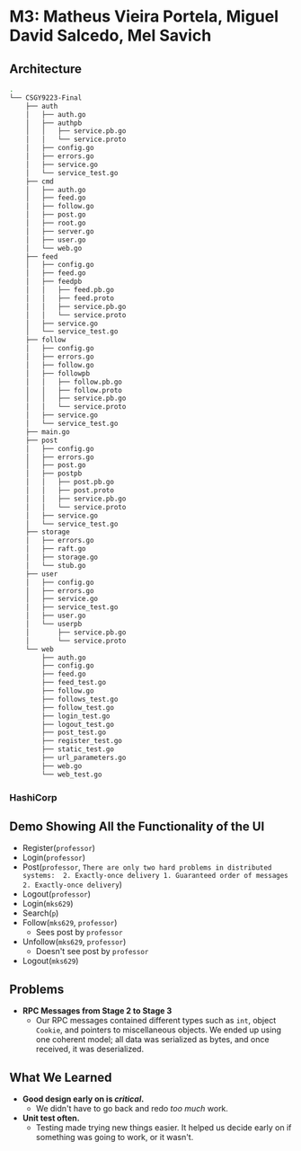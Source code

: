 # M3: Matheus Vieira Portela, Miguel David Salcedo, Mel Savich

## Architecture
```bash
.
└── CSGY9223-Final
    ├── auth
    │   ├── auth.go
    │   ├── authpb
    │   │   ├── service.pb.go
    │   │   └── service.proto
    │   ├── config.go
    │   ├── errors.go
    │   ├── service.go
    │   └── service_test.go
    ├── cmd
    │   ├── auth.go
    │   ├── feed.go
    │   ├── follow.go
    │   ├── post.go
    │   ├── root.go
    │   ├── server.go
    │   ├── user.go
    │   └── web.go
    ├── feed
    │   ├── config.go
    │   ├── feed.go
    │   ├── feedpb
    │   │   ├── feed.pb.go
    │   │   ├── feed.proto
    │   │   ├── service.pb.go
    │   │   └── service.proto
    │   ├── service.go
    │   └── service_test.go
    ├── follow
    │   ├── config.go
    │   ├── errors.go
    │   ├── follow.go
    │   ├── followpb
    │   │   ├── follow.pb.go
    │   │   ├── follow.proto
    │   │   ├── service.pb.go
    │   │   └── service.proto
    │   ├── service.go
    │   └── service_test.go
    ├── main.go
    ├── post
    │   ├── config.go
    │   ├── errors.go
    │   ├── post.go
    │   ├── postpb
    │   │   ├── post.pb.go
    │   │   ├── post.proto
    │   │   ├── service.pb.go
    │   │   └── service.proto
    │   ├── service.go
    │   └── service_test.go
    ├── storage
    │   ├── errors.go
    │   ├── raft.go
    │   ├── storage.go
    │   └── stub.go
    ├── user
    │   ├── config.go
    │   ├── errors.go
    │   ├── service.go
    │   ├── service_test.go
    │   ├── user.go
    │   └── userpb
    │       ├── service.pb.go
    │       └── service.proto
    └── web
        ├── auth.go
        ├── config.go
        ├── feed.go
        ├── feed_test.go
        ├── follow.go
        ├── follows_test.go
        ├── follow_test.go
        ├── login_test.go
        ├── logout_test.go
        ├── post_test.go
        ├── register_test.go
        ├── static_test.go
        ├── url_parameters.go
        ├── web.go
        └── web_test.go
```
### HashiCorp

## Demo Showing All the Functionality of the UI
* Register(`professor`)
* Login(`professor`)
* Post(`professor`, `There are only two hard problems in distributed systems:  2. Exactly-once delivery 1. Guaranteed order of messages 2. Exactly-once delivery`)
* Logout(`professor`)
* Login(`mks629`)
* Search(`p`)
* Follow(`mks629`, `professor`)
  * Sees post by `professor`
* Unfollow(`mks629`, `professor`)
  * Doesn't see post by `professor`
* Logout(`mks629`)

## Problems
* **RPC Messages from Stage 2 to Stage 3**
  * Our RPC messages contained different types such as `int`, object `Cookie`, and pointers to miscellaneous objects. We ended up using one coherent model; all data was serialized as bytes, and once received, it was deserialized.

## What We Learned
* **Good design early on is *critical*.**
  * We didn't have to go back and redo *too much* work.
* **Unit test often.**
  * Testing made trying new things easier. It helped us decide early on if something was going to work, or it wasn't.
